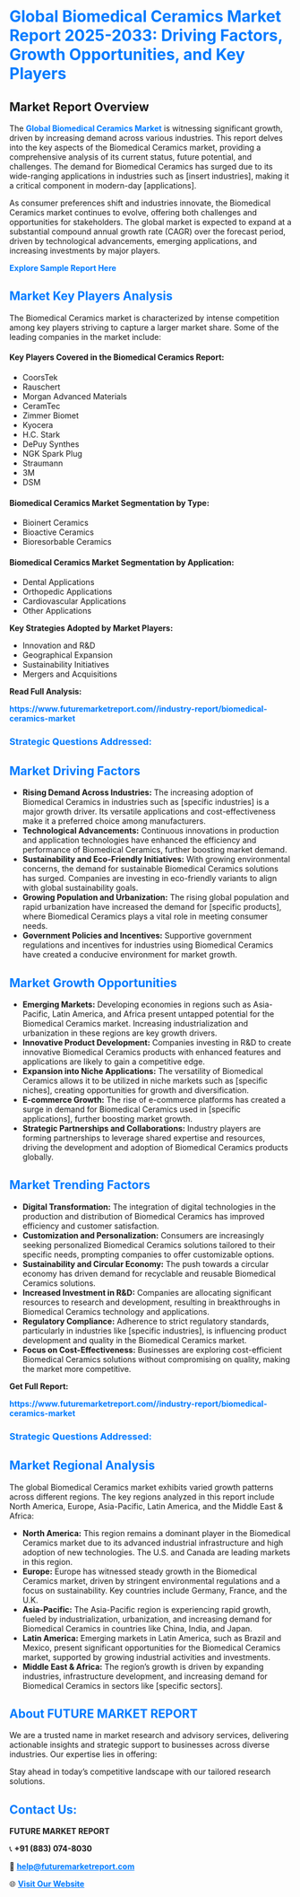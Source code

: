 <h1 style="color: #007BFF;">Global Biomedical Ceramics Market Report 2025-2033: Driving Factors, Growth Opportunities, and Key Players</h1>

<section id="overview">
<h2>Market Report Overview</h2>
<p>The <a href="https://www.futuremarketreport.com//industry-report/biomedical-ceramics-market" style="color: #007BFF; text-decoration: none;"><strong>Global Biomedical Ceramics Market</strong></a> is witnessing significant growth, driven by increasing demand across various industries. This report delves into the key aspects of the Biomedical Ceramics market, providing a comprehensive analysis of its current status, future potential, and challenges. The demand for Biomedical Ceramics has surged due to its wide-ranging applications in industries such as [insert industries], making it a critical component in modern-day [applications].</p>
<p>As consumer preferences shift and industries innovate, the Biomedical Ceramics market continues to evolve, offering both challenges and opportunities for stakeholders. The global market is expected to expand at a substantial compound annual growth rate (CAGR) over the forecast period, driven by technological advancements, emerging applications, and increasing investments by major players.</p>
</section>

<section id="overview">
<p><a href="https://www.futuremarketreport.com//request-sample/reportId=64678" style="color: #007BFF; text-decoration: none;"><strong>Explore Sample Report Here</strong></a></p>
</section>

<section id="key-players">
<h2 style="color: #007BFF;">Market Key Players Analysis</h2>
<p>The Biomedical Ceramics market is characterized by intense competition among key players striving to capture a larger market share. Some of the leading companies in the market include:</p>
<h4>Key Players Covered in the Biomedical Ceramics Report:</h4>
<ul><li>CoorsTek</li><li>Rauschert</li><li>Morgan Advanced Materials</li><li>CeramTec</li><li>Zimmer Biomet</li><li>Kyocera</li><li>H.C. Stark</li><li>DePuy Synthes</li><li>NGK Spark Plug</li><li>Straumann</li><li>3M</li><li>DSM</li></ul>
<h4>Biomedical Ceramics Market Segmentation by Type:</h4>
<ul><li>Bioinert Ceramics</li><li>Bioactive Ceramics</li><li>Bioresorbable Ceramics</li></ul>

<h4>Biomedical Ceramics Market Segmentation by Application:</h4>
<ul><li>Dental Applications</li><li>Orthopedic Applications</li><li>Cardiovascular Applications</li><li>Other Applications</li></ul>
<p><strong>Key Strategies Adopted by Market Players:</strong></p>
<ul>
<li>Innovation and R&D</li>
<li>Geographical Expansion</li>
<li>Sustainability Initiatives</li>
<li>Mergers and Acquisitions</li>
</ul>
</section>

<section>
<p><strong>Read Full Analysis: </strong></p><a href="https://www.futuremarketreport.com//industry-report/biomedical-ceramics-market" style="color: #007BFF; text-decoration: none;"><strong>https://www.futuremarketreport.com//industry-report/biomedical-ceramics-market</strong></a>
<h3 style="color: #007BFF;">Strategic Questions Addressed:</h3>
</section>

<section id="driving-factors">
<h2 style="color: #007BFF;">Market Driving Factors</h2>
<ul>
<li><strong>Rising Demand Across Industries:</strong> The increasing adoption of Biomedical Ceramics in industries such as [specific industries] is a major growth driver. Its versatile applications and cost-effectiveness make it a preferred choice among manufacturers.</li>
<li><strong>Technological Advancements:</strong> Continuous innovations in production and application technologies have enhanced the efficiency and performance of Biomedical Ceramics, further boosting market demand.</li>
<li><strong>Sustainability and Eco-Friendly Initiatives:</strong> With growing environmental concerns, the demand for sustainable Biomedical Ceramics solutions has surged. Companies are investing in eco-friendly variants to align with global sustainability goals.</li>
<li><strong>Growing Population and Urbanization:</strong> The rising global population and rapid urbanization have increased the demand for [specific products], where Biomedical Ceramics plays a vital role in meeting consumer needs.</li>
<li><strong>Government Policies and Incentives:</strong> Supportive government regulations and incentives for industries using Biomedical Ceramics have created a conducive environment for market growth.</li>
</ul>
</section>

<section id="growth-opportunities">
<h2 style="color: #007BFF;">Market Growth Opportunities</h2>
<ul>
<li><strong>Emerging Markets:</strong> Developing economies in regions such as Asia-Pacific, Latin America, and Africa present untapped potential for the Biomedical Ceramics market. Increasing industrialization and urbanization in these regions are key growth drivers.</li>
<li><strong>Innovative Product Development:</strong> Companies investing in R&D to create innovative Biomedical Ceramics products with enhanced features and applications are likely to gain a competitive edge.</li>
<li><strong>Expansion into Niche Applications:</strong> The versatility of Biomedical Ceramics allows it to be utilized in niche markets such as [specific niches], creating opportunities for growth and diversification.</li>
<li><strong>E-commerce Growth:</strong> The rise of e-commerce platforms has created a surge in demand for Biomedical Ceramics used in [specific applications], further boosting market growth.</li>
<li><strong>Strategic Partnerships and Collaborations:</strong> Industry players are forming partnerships to leverage shared expertise and resources, driving the development and adoption of Biomedical Ceramics products globally.</li>
</ul>
</section>

<section id="trending-factors">
<h2 style="color: #007BFF;">Market Trending Factors</h2>
<ul>
<li><strong>Digital Transformation:</strong> The integration of digital technologies in the production and distribution of Biomedical Ceramics has improved efficiency and customer satisfaction.</li>
<li><strong>Customization and Personalization:</strong> Consumers are increasingly seeking personalized Biomedical Ceramics solutions tailored to their specific needs, prompting companies to offer customizable options.</li>
<li><strong>Sustainability and Circular Economy:</strong> The push towards a circular economy has driven demand for recyclable and reusable Biomedical Ceramics solutions.</li>
<li><strong>Increased Investment in R&D:</strong> Companies are allocating significant resources to research and development, resulting in breakthroughs in Biomedical Ceramics technology and applications.</li>
<li><strong>Regulatory Compliance:</strong> Adherence to strict regulatory standards, particularly in industries like [specific industries], is influencing product development and quality in the Biomedical Ceramics market.</li>
<li><strong>Focus on Cost-Effectiveness:</strong> Businesses are exploring cost-efficient Biomedical Ceramics solutions without compromising on quality, making the market more competitive.</li>
</ul>
</section>

<section>
<p><strong>Get Full Report: </strong></p><a href="https://www.futuremarketreport.com//industry-report/biomedical-ceramics-market" style="color: #007BFF; text-decoration: none;"><strong>https://www.futuremarketreport.com//industry-report/biomedical-ceramics-market</strong></a>
<h3 style="color: #007BFF;">Strategic Questions Addressed:</h3>
</section>


<section id="regional-analysis">
<h2 style="color: #007BFF;">Market Regional Analysis</h2>
<p>The global Biomedical Ceramics market exhibits varied growth patterns across different regions. The key regions analyzed in this report include North America, Europe, Asia-Pacific, Latin America, and the Middle East & Africa:</p>
<ul>
<li><strong>North America:</strong> This region remains a dominant player in the Biomedical Ceramics market due to its advanced industrial infrastructure and high adoption of new technologies. The U.S. and Canada are leading markets in this region.</li>
<li><strong>Europe:</strong> Europe has witnessed steady growth in the Biomedical Ceramics market, driven by stringent environmental regulations and a focus on sustainability. Key countries include Germany, France, and the U.K.</li>
<li><strong>Asia-Pacific:</strong> The Asia-Pacific region is experiencing rapid growth, fueled by industrialization, urbanization, and increasing demand for Biomedical Ceramics in countries like China, India, and Japan.</li>
<li><strong>Latin America:</strong> Emerging markets in Latin America, such as Brazil and Mexico, present significant opportunities for the Biomedical Ceramics market, supported by growing industrial activities and investments.</li>
<li><strong>Middle East & Africa:</strong> The region’s growth is driven by expanding industries, infrastructure development, and increasing demand for Biomedical Ceramics in sectors like [specific sectors].</li>
</ul>
</section>

<footer>
<h2 style="color: #007BFF;">About FUTURE MARKET REPORT</h2>
<p>We are a trusted name in market research and advisory services, delivering actionable insights and strategic support to businesses across diverse industries. Our expertise lies in offering:</p>

<p>Stay ahead in today’s competitive landscape with our tailored research solutions.</p>

<h2 style="color: #007BFF;">Contact Us:</h2>
<p><strong>FUTURE MARKET REPORT</strong></p>
<p>📞 <strong>+91 (883) 074-8030</strong></p>
<p>📧 <strong><a href="mailto:help@futuremarketreport.com" style="color: #007BFF;">help@futuremarketreport.com</a></strong></p>
<p>🌐 <strong><a href="https://www.futuremarketreport.com/" style="color: #007BFF;">Visit Our Website</a></strong></p>
</footer>